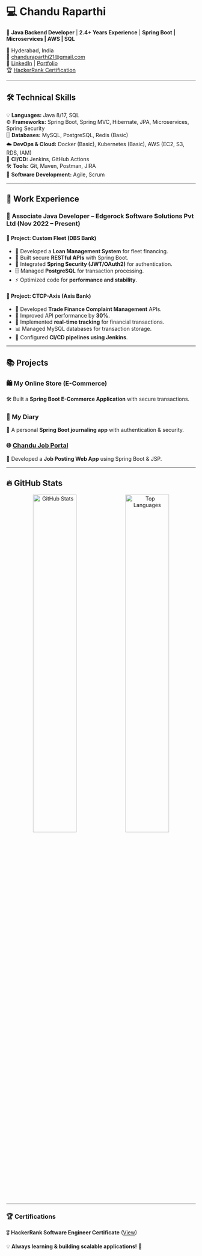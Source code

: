  # 💻 Chandu Raparthi  

🚀 **Java Backend Developer** | **2.4+ Years Experience** | **Spring Boot | Microservices | AWS | SQL**  

📍 Hyderabad, India  
📧 chanduraparthi21@gmail.com  
🔗 [LinkedIn](https://www.linkedin.com/in/chandu-raparthi/) | [Portfolio](https://chanduraaparthi21.github.io/Chandu-Portfolio/)  
🏆 [HackerRank Certification](https://www.hackerrank.com/certificates/9f387764269a)  

---

## 🛠️ Technical Skills  

💡 **Languages:** Java 8/17, SQL  
⚙️ **Frameworks:** Spring Boot, Spring MVC, Hibernate, JPA, Microservices, Spring Security  
🗄 **Databases:** MySQL, PostgreSQL, Redis (Basic)  
☁️ **DevOps & Cloud:** Docker (Basic), Kubernetes (Basic), AWS (EC2, S3, RDS, IAM)  
🚀 **CI/CD:** Jenkins, GitHub Actions  
🛠 **Tools:** Git, Maven, Postman, JIRA  
📌 **Software Development:** Agile, Scrum  

---

## 📌 Work Experience  

### 🔹 **Associate Java Developer** – Edgerock Software Solutions Pvt Ltd (Nov 2022 – Present)  

#### 📌 **Project: Custom Fleet (DBS Bank)**  
- 🚀 Developed a **Loan Management System** for fleet financing.  
- 🔐 Built secure **RESTful APIs** with Spring Boot.  
- 🔑 Integrated **Spring Security (JWT/OAuth2)** for authentication.  
- 🗄 Managed **PostgreSQL** for transaction processing.  
- ⚡ Optimized code for **performance and stability**.  

#### 📌 **Project: CTCP-Axis (Axis Bank)**  
- 🏦 Developed **Trade Finance Complaint Management** APIs.  
- 🚀 Improved API performance by **30%**.  
- 🔄 Implemented **real-time tracking** for financial transactions.  
- 📊 Managed MySQL databases for transaction storage.  
- 🔧 Configured **CI/CD pipelines using Jenkins**.  

---

## 📚 Projects  

### 🛍 **My Online Store (E-Commerce)**  
🛠 Built a **Spring Boot E-Commerce Application** with secure transactions.  

### 📖 **My Diary**  
📝 A personal **Spring Boot journaling app** with authentication & security.  

### 🌐 **[Chandu Job Portal](https://github.com/ChanduRaaparthi21/Chandu-Job-Portal-Web-App)**  
💼 Developed a **Job Posting Web App** using Spring Boot & JSP.  

---

## 🔥 GitHub Stats  

<p align="center">
  <img src="https://github-readme-stats.vercel.app/api?username=ChanduRaaparthi21&show_icons=true&theme=radical" width="48%" alt="GitHub Stats" />
  <img src="https://github-readme-stats.vercel.app/api/top-langs/?username=ChanduRaaparthi21&layout=compact&theme=radical" width="48%" alt="Top Languages" />
</p>

---

### 🏆 Certifications  

🎖 **HackerRank Software Engineer Certificate** ([View](https://www.hackerrank.com/certificates/9f387764269a))  

💡 **Always learning & building scalable applications!** 🚀
